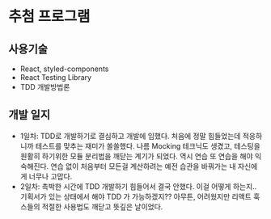 # 추첨 프로그램

## 사용기술

- React, styled-components
- React Testing Library
- TDD 개발방법론

## 개발 일지

- 1일차: TDD로 개발하기로 결심하고 개발에 임했다. 처음에 정말 힘들었는데 적응하니까 테스트를 맞추는 재미가 쏠쏠했다. 나름 Mocking 테크닉도 생겼고, 테스팅을 원활히 하기위한 모듈 분리법을 깨닫는 계기가 되었다. 역시 연습 또 연습을 해야 익숙해진다. 연습 없이 처음부터 모든걸 계산하려는 예전 습관을 바꿔가는 내 자신에게 너무나 고맙다.
- 2일차: 촉박한 시간에 TDD 개발하기 힘들어서 결국 안했다. 이걸 어떻게 하는지.. 기획서가 있는 상태에서 해야 TDD 가 가능하겠지?? 아무튼, 어려웠지만 리액트 훅스들의 적절한 사용법도 깨닫고 뜻깊은 날이었다.
